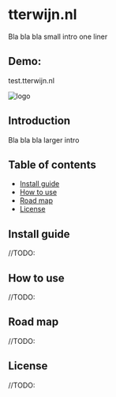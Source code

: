 # tterwijn.nl
Bla bla bla small intro one liner

## Demo:
test.tterwijn.nl

![logo](/docs/img/logo.png)

## Introduction
Bla bla bla larger intro

## Table of contents
* [Install guide](#install-guide)
* [How to use](#how-to-use)
* [Road map](#road-map)
* [License](#license)

## Install guide
//TODO:

## How to use
//TODO:

## Road map
//TODO:

## License
//TODO:
